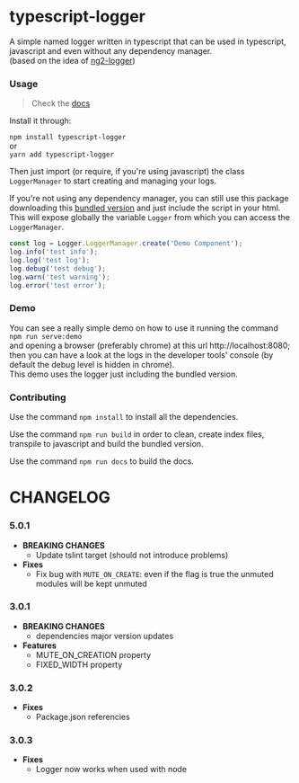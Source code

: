 # typescript-logger
A simple named logger written in typescript that can be used in typescript, javascript and even without any dependency manager.  
(based on the idea of [ng2-logger](https://www.npmjs.com/package/ng2-logger))


### Usage
>Check the [docs](https://silibdev.github.io/typescript-logger/)

Install it through:

`npm install typescript-logger`  
or  
`yarn add typescript-logger`  

Then just import (or require, if you're using javascript) the class `LoggerManager` to start creating and managing your logs.

If you're not using any dependency manager, you can still use this package downloading
this [bundled version](https://github.com/silibdev/typescript-logger/tree/v2.0.0/release)
and just include the script in your html.  
This will expose globally the variable `Logger` from which you can access the `LoggerManager`.
```javascript
const log = Logger.LoggerManager.create('Demo Component');
log.info('test info');
log.log('test log');
log.debug('test debug');
log.warn('test warning');
log.error('test error');
```

### Demo
You can see a really simple demo on how to use it running the command  
`npm run serve:demo`  
and opening a browser (preferably chrome) at this url http://localhost:8080;
then you can have a look at the logs in the developer tools' console (by default the debug level is hidden in chrome).  
This demo uses the logger just including the bundled version.

### Contributing

Use the command `npm install` to install all the dependencies.

Use the command `npm run build` in order to clean, create index files, transpile to javascript and build the bundled version.

Use the command `npm run docs` to build the docs. 

# CHANGELOG

### 5.0.1
- **BREAKING CHANGES**
  - Update tslint target (should not introduce problems)
- **Fixes**
  - Fix bug with `MUTE_ON_CREATE`: even if the flag is true the unmuted modules will be kept unmuted

### 3.0.1
- **BREAKING CHANGES**
  - dependencies major version updates
- **Features**
    - MUTE_ON_CREATION property
    - FIXED_WIDTH property
  
### 3.0.2
- **Fixes**
  - Package.json referencies

### 3.0.3
- **Fixes**
  - Logger now works when used with node
